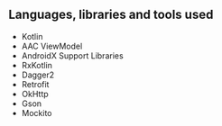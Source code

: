 ## Languages, libraries and tools used

* Kotlin
* AAC ViewModel
* AndroidX Support Libraries
* RxKotlin
* Dagger2
* Retrofit
* OkHttp
* Gson
* Mockito
